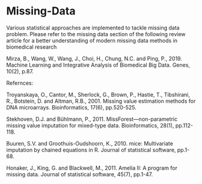 # Missing-Data
Various statistical approaches are implemented to tackle missing data problem. Please refer to the missing data section of the following review article for a better understanding of modern missing data methods in biomedical research

Mirza, B., Wang, W., Wang, J., Choi, H., Chung, N.C. and Ping, P., 2019. Machine Learning and Integrative Analysis of Biomedical Big Data. Genes, 10(2), p.87.

Refernces:

Troyanskaya, O., Cantor, M., Sherlock, G., Brown, P., Hastie, T., Tibshirani, R., Botstein, D. and Altman, R.B., 2001. Missing value estimation methods for DNA microarrays. Bioinformatics, 17(6), pp.520-525.

Stekhoven, D.J. and Bühlmann, P., 2011. MissForest—non-parametric missing value imputation for mixed-type data. Bioinformatics, 28(1), pp.112-118.

Buuren, S.V. and Groothuis-Oudshoorn, K., 2010. mice: Multivariate imputation by chained equations in R. Journal of statistical software, pp.1-68.

Honaker, J., King, G. and Blackwell, M., 2011. Amelia II: A program for missing data. Journal of statistical software, 45(7), pp.1-47.

